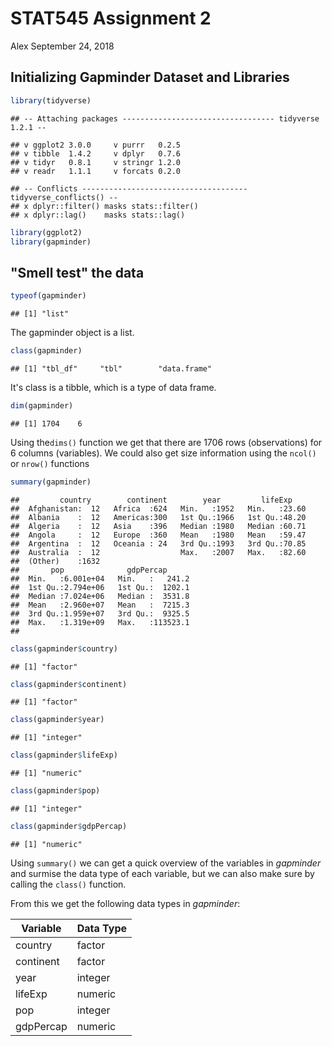 STAT545 Assignment 2
================
Alex
September 24, 2018

Initializing Gapminder Dataset and Libraries
--------------------------------------------

``` r
library(tidyverse)
```

    ## -- Attaching packages ---------------------------------- tidyverse 1.2.1 --

    ## v ggplot2 3.0.0     v purrr   0.2.5
    ## v tibble  1.4.2     v dplyr   0.7.6
    ## v tidyr   0.8.1     v stringr 1.2.0
    ## v readr   1.1.1     v forcats 0.2.0

    ## -- Conflicts ------------------------------------- tidyverse_conflicts() --
    ## x dplyr::filter() masks stats::filter()
    ## x dplyr::lag()    masks stats::lag()

``` r
library(ggplot2)
library(gapminder)
```

"Smell test" the data
---------------------

``` r
typeof(gapminder)
```

    ## [1] "list"

The gapminder object is a list.

``` r
class(gapminder)
```

    ## [1] "tbl_df"     "tbl"        "data.frame"

It's class is a tibble, which is a type of data frame.

``` r
dim(gapminder)
```

    ## [1] 1704    6

Using the`dims()` function we get that there are 1706 rows (observations) for 6 columns (variables). We could also get size information using the `ncol()` or `nrow()` functions

``` r
summary(gapminder)
```

    ##         country        continent        year         lifeExp     
    ##  Afghanistan:  12   Africa  :624   Min.   :1952   Min.   :23.60  
    ##  Albania    :  12   Americas:300   1st Qu.:1966   1st Qu.:48.20  
    ##  Algeria    :  12   Asia    :396   Median :1980   Median :60.71  
    ##  Angola     :  12   Europe  :360   Mean   :1980   Mean   :59.47  
    ##  Argentina  :  12   Oceania : 24   3rd Qu.:1993   3rd Qu.:70.85  
    ##  Australia  :  12                  Max.   :2007   Max.   :82.60  
    ##  (Other)    :1632                                                
    ##       pop              gdpPercap       
    ##  Min.   :6.001e+04   Min.   :   241.2  
    ##  1st Qu.:2.794e+06   1st Qu.:  1202.1  
    ##  Median :7.024e+06   Median :  3531.8  
    ##  Mean   :2.960e+07   Mean   :  7215.3  
    ##  3rd Qu.:1.959e+07   3rd Qu.:  9325.5  
    ##  Max.   :1.319e+09   Max.   :113523.1  
    ## 

``` r
class(gapminder$country)
```

    ## [1] "factor"

``` r
class(gapminder$continent)
```

    ## [1] "factor"

``` r
class(gapminder$year)
```

    ## [1] "integer"

``` r
class(gapminder$lifeExp)
```

    ## [1] "numeric"

``` r
class(gapminder$pop)
```

    ## [1] "integer"

``` r
class(gapminder$gdpPercap)
```

    ## [1] "numeric"

Using `summary()` we can get a quick overview of the variables in *gapminder* and surmise the data type of each variable, but we can also make sure by calling the `class()` function.

From this we get the following data types in *gapminder*:

| Variable  | Data Type |
|-----------|-----------|
| country   | factor    |
| continent | factor    |
| year      | integer   |
| lifeExp   | numeric   |
| pop       | integer   |
| gdpPercap | numeric   |
